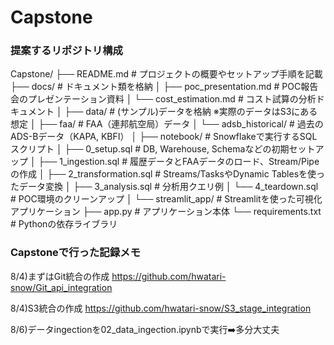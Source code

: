 # Capstone

### 提案するリポジトリ構成
Capstone/
├── README.md                 # プロジェクトの概要やセットアップ手順を記載
├── docs/                     # ドキュメント類を格納
│   ├── poc_presentation.md     # POC報告会のプレゼンテーション資料
│   └── cost_estimation.md      # コスト試算の分析ドキュメント
│
├── data/                     # (サンプル)データを格納 ※実際のデータはS3にある想定
│   ├── faa/                    # FAA（連邦航空局）データ
│   └── adsb_historical/        # 過去のADS-Bデータ（KAPA, KBFI）
│
├── notebook/                      # Snowflakeで実行するSQLスクリプト
│   ├── 0_setup.sql             # DB, Warehouse, Schemaなどの初期セットアップ
│   ├── 1_ingestion.sql         # 履歴データとFAAデータのロード、Stream/Pipeの作成
│   ├── 2_transformation.sql    # Streams/TasksやDynamic Tablesを使ったデータ変換
│   ├── 3_analysis.sql          # 分析用クエリ例
│   └── 4_teardown.sql          # POC環境のクリーンアップ
│
└── streamlit_app/            # Streamlitを使った可視化アプリケーション
    ├── app.py                  # アプリケーション本体
    └── requirements.txt        # Pythonの依存ライブラリ


### Capstoneで行った記録メモ

8/4)まずはGit統合の作成
https://github.com/hwatari-snow/Git_api_integration

8/4)S3統合の作成
https://github.com/hwatari-snow/S3_stage_integration

8/6)データingectionを02_data_ingection.ipynbで実行➡️多分大丈夫

